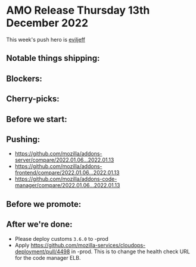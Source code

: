 # AMO Release Thursday 13th December 2022

This week's push hero is [eviljeff](https://github.com/eviljeff)

## Notable things shipping:

## Blockers:

## Cherry-picks:

## Before we start:

## Pushing:

- https://github.com/mozilla/addons-server/compare/2022.01.06...2022.01.13
- https://github.com/mozilla/addons-frontend/compare/2022.01.06...2022.01.13
- https://github.com/mozilla/addons-code-manager/compare/2022.01.06...2022.01.13

## Before we promote:

## After we're done:

* Please deploy customs `3.6.0` to -prod
* Apply https://github.com/mozilla-services/cloudops-deployment/pull/4498 in -prod. This is to change the health check URL for the code manager ELB.
